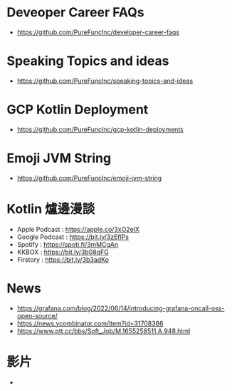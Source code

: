 # Deveoper Career FAQs
* https://github.com/PureFuncInc/developer-career-faqs

# Speaking Topics and ideas
* https://github.com/PureFuncInc/speaking-topics-and-ideas 

# GCP Kotlin Deployment
* https://github.com/PureFuncInc/gcp-kotlin-deployments

# Emoji JVM String
* https://github.com/PureFuncInc/emoji-jvm-string

# Kotlin 爐邊漫談
* Apple Podcast : https://apple.co/3xO2eIX
* Google Podcast : https://bit.ly/3zEflPs
* Spotify : https://spoti.fi/3mMCgAn
* KKBOX : https://bit.ly/3b08qFG
* Firstory : https://bit.ly/3b3adKo

# News
* https://grafana.com/blog/2022/06/14/introducing-grafana-oncall-oss-open-source/
* https://news.ycombinator.com/item?id=31708366
* https://www.ptt.cc/bbs/Soft_Job/M.1655258511.A.948.html

# 影片
* 

